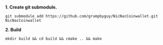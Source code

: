 **1. Create git submodule.**

```
git submodule add https://github.com/grumpbyguy/NicNacCoinwallet.git NicNacCoinwallet
```

**2. Build**

```
mkdir build && cd build && cmake .. && make
```
